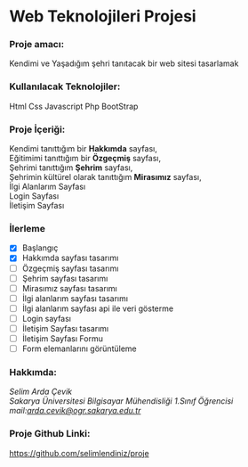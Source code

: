 # Web Teknolojileri Projesi

### Proje amacı:
Kendimi ve Yaşadığım şehri tanıtacak bir web sitesi tasarlamak

### Kullanılacak Teknolojiler:
Html
Css
Javascript
Php
BootStrap

### Proje İçeriği:
Kendimi tanıttığım bir **Hakkımda** sayfası, <br/>
Eğitimimi tanıttığım bir **Özgeçmiş** sayfası,<br/>
Şehrimi tanıttığım **Şehrim** sayfası,<br/>
Şehrimin kültürel olarak tanıttığım **Mirasımız** sayfası, <br/>
İlgi Alanlarım Sayfası <br/>
Login Sayfası <br/>
İletişim Sayfası <br/>

### İlerleme

- [x] Başlangıç
- [x] Hakkımda sayfası tasarımı
- [ ] Özgeçmiş sayfası tasarımı
- [ ] Şehrim sayfası tasarımı
- [ ] Mirasımız sayfası tasarımı
- [ ] İlgi alanlarım sayfası tasarımı
- [ ] İlgi alanlarım sayfası api ile veri gösterme
- [ ] Login sayfası
- [ ] İletişim Sayfası tasarımı
- [ ] İletişim Sayfası Formu
- [ ] Form elemanlarını görüntüleme

### Hakkımda:
*Selim Arda Çevik* <br/>
*Sakarya Üniversitesi Bilgisayar Mühendisliği 1.Sınıf Öğrencisi* <br/>
*mail:arda.cevik@ogr.sakarya.edu.tr*

### Proje Github Linki:
https://github.com/selimlendiniz/proje
